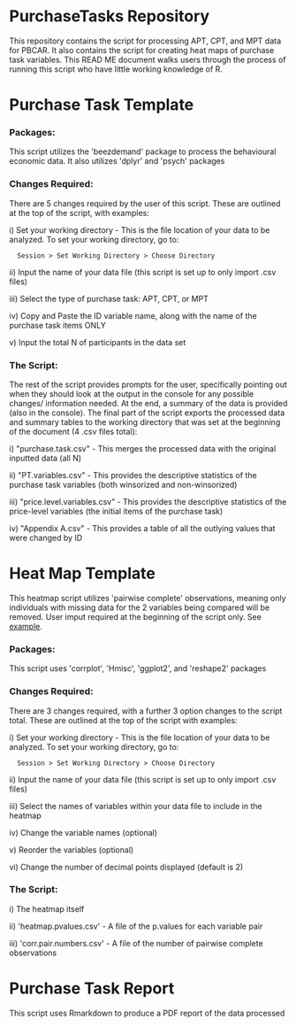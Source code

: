 # PurchaseTasks Repository 
This repository contains the script for processing APT, CPT, and MPT data for PBCAR. It also contains the script for creating heat maps of purchase task variables. This READ ME document walks users through the process of running this script who have little working knowledge of R.


# Purchase Task Template

### Packages:

This script utilizes the 'beezdemand' package to process the behavioural economic data. It also utilizes 'dplyr' and 'psych' packages

### Changes Required:

There are 5 changes required by the user of this script. These are outlined at the top of the script, with examples:

i) Set your working directory - This is the file location of your data to be analyzed. To set your working directory, go to:

      Session > Set Working Directory > Choose Directory
  
ii) Input the name of your data file (this script is set up to only import .csv files)
  
iii) Select the type of purchase task: APT, CPT, or MPT

iv) Copy and Paste the ID variable name, along with the name of the purchase task items ONLY

v) Input the total N of participants in the data set

### The Script:

The rest of the script provides prompts for the user, specifically pointing out when they should look at the output in the console for any possible changes/ information needed. At the end, a summary of the data is provided (also in the console). The final part of the script exports the processed data and summary tables to the working directory that was set at the beginning of the document (4 .csv files total):

i) "purchase.task.csv" - This merges the processed data with the original inputted data (all N)

ii) "PT.variables.csv" - This provides the descriptive statistics of the purchase task variables (both winsorized and non-winsorized)

iii) "price.level.variables.csv" - This provides the descriptive statistics of the price-level variables (the initial items of the purchase task)

iv) "Appendix A.csv" - This provides a table of all the outlying values that were changed by ID


# Heat Map Template

This heatmap script utilizes 'pairwise complete' observations, meaning only individuals with missing data for the 2 variables being compared will be removed. User imput required at the beginning of the script only. See [example](https://github.com/PBCAR/Visualizations/blob/main/Examples/heatmap.png).

### Packages:

This script uses 'corrplot', 'Hmisc', 'ggplot2', and 'reshape2' packages

### Changes Required:

There are 3 changes required, with a further 3 option changes to the script total. These are outlined at the top of the script with examples:

i) Set your working directory - This is the file location of your data to be analyzed. To set your working directory, go to:

      Session > Set Working Directory > Choose Directory

ii) Input the name of your data file (this script is set up to only import .csv files)

iii) Select the names of variables within your data file to include in the heatmap

iv) Change the variable names (optional)

v) Reorder the variables (optional)

vi) Change the number of decimal points displayed (default is 2)

### The Script:

i) The heatmap itself

ii) 'heatmap.pvalues.csv' - A file of the p.values for each variable pair

iii) 'corr.pair.numbers.csv' - A file of the number of pairwise complete observations

# Purchase Task Report

This script uses Rmarkdown to produce a PDF report of the data processed
